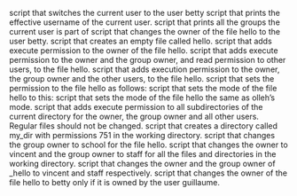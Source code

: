 script that switches the current user to the user betty
script that prints the effective username of the current user.
script that prints all the groups the current user is part of
script that changes the owner of the file hello to the user betty.
script that creates an empty file called hello.
script that adds execute permission to the owner of the file hello.
script that adds execute permission to the owner and the group owner, and read permission to other users, to the file hello.
script that adds execution permission to the owner, the group owner and the other users, to the file hello.
script that sets the permission to the file hello as follows:
script that sets the mode of the file hello to this:
script that sets the mode of the file hello the same as olleh’s mode.
script that adds execute permission to all subdirectories of the current directory for the owner, the group owner and all other users. Regular files should not be changed.
script that creates a directory called my_dir with permissions 751 in the working directory.
script that changes the group owner to school for the file hello.
script that changes the owner to vincent and the group owner to staff for all the files and directories in the working directory.
script that changes the owner and the group owner of _hello to vincent and staff respectively.
script that changes the owner of the file hello to betty only if it is owned by the user guillaume.
